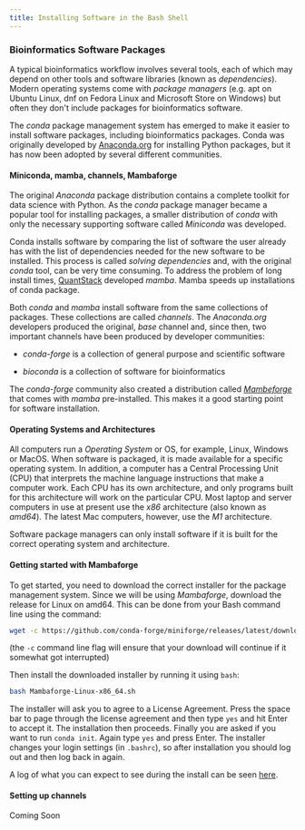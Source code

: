 ```yaml
---
title: Installing Software in the Bash Shell
---
```


### Bioinformatics Software Packages

A typical bioinformatics workflow involves several tools, each of which may depend on other tools and
software libraries (known as _dependencies_). Modern operating systems come with _package managers_
(e.g. apt on Ubuntu Linux, dnf on Fedora Linux and Microsoft Store on Windows) but often they don't
include packages for bioinformatics software.

The _conda_ package management system has emerged to make it easier to install software packages,
including bioinformatics packages. Conda was originally developed by [Anaconda.org](https://anaconda.org/)
for installing Python packages, but it has now been adopted by several different communities.

#### Miniconda, mamba, channels, Mambaforge

The original _Anaconda_ package distribution contains a complete toolkit for data science with Python.
As the _conda_ package manager became a popular tool for installing packages, a smaller distribution of
_conda_ with only the necessary supporting software called _Miniconda_ was developed.

Conda installs software by comparing the list of software the user already has with the list of
dependencies needed for the new software to be installed. This process is called _solving dependencies_
and, with the original _conda_ tool, can be very time consuming. To address the problem of long
install times, [QuantStack](https://quantstack.net/) developed _mamba_. Mamba speeds up installations
of conda package.

Both _conda_ and _mamba_ install software from the same collections of packages. These collections
are called _channels_. The _Anaconda.org_ developers produced the original, _base_ channel and, since
then, two important channels have been produced by developer communities:

* _conda-forge_ is a collection of general purpose and scientific software

* _bioconda_ is a collection of software for bioinformatics

The _conda-forge_ community also created a distribution called [_Mambeforge_](https://github.com/conda-forge/miniforge#mambaforge)
that comes with _mamba_ pre-installed. This makes it a good starting point for software installation.

#### Operating Systems and Architectures

All computers run a _Operating System_ or OS, for example, Linux, Windows or MacOS. When software is packaged, it is
made available for a specific operating system. In addition, a computer has a Central Processing Unit (CPU) that
interprets the machine language instructions that make a computer work. Each CPU has its own architecture, and
only programs built for this architecture will work on the particular CPU. Most laptop and server computers in use
at present use the _x86_ architecture (also known as _amd64_). The latest Mac computers, however, use the _M1_ architecture.

Software package managers can only install software if it is built for the correct operating system and architecture.

#### Getting started with Mambaforge

To get started, you need to download the correct installer for the package management system. Since we will be using
_Mambaforge_, download the release for Linux on amd64. This can be done from your Bash command line using the command:

```bash
wget -c https://github.com/conda-forge/miniforge/releases/latest/download/Mambaforge-Linux-x86_64.sh
```

(the `-c` command line flag will ensure that your download will continue if it somewhat got interrupted)

Then install the downloaded installer by running it using `bash`:

```bash
bash Mambaforge-Linux-x86_64.sh
```

The installer will ask you to agree to a License Agreement. Press the space bar to page through the license agreement
and then type `yes` and hit Enter to accept it. The installation then proceeds. Finally you are asked if you want to
run `conda init`. Again type `yes` and press Enter. The installer changes your login settings (in `.bashrc`), so after
installation you should log out and then log back in again.

A log of what you can expect to see during the install can be seen [here](https://gist.github.com/pvanheus/906d5fa5cc5d01a8656538f23b779582).

#### Setting up channels

Coming Soon
